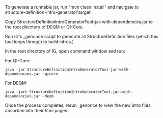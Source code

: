 To generate a runnable jar, run "mvn clean install" and navigate to structure-definition-intro-generator\target.

Copy StructureDefinitionIntroGeneratorTool-jar-with-dependencies.jar to the root directory of DEQM or QI-Core.

Run IG's _genonce script to generate all StructureDefinition files (which this tool loops through to build intros.)

In the root directory of IG, open command window and run:

  For QI-Core:
  
    java -jar StructureDefinitionIntroGeneratorTool-jar-with-dependencies.jar -qicore
    
  For DEQM:
  
    java -jart StructureDefinitionIntroGeneratorTool-jar-with-dependencies.jar -deqm
    
Once the process completes, rerun _genonce to view the new intro files absorbed into their html pages.
